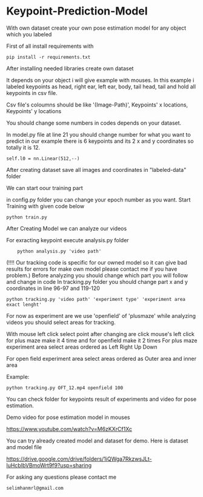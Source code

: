 # Keypoint-Prediction-Model
With own dataset create your own pose estimation model for any object which you labeled


First of all install requirements with 

    pip install -r requirements.txt

After installing needed libraries create own dataset

It depends on your object i will give example with mouses. 
In this example i labeled keypoints as     head, right ear, left ear, body, tail head, tail and hold all keypoints in csv file. 

Csv file's coloumns should be like '(Image-Path)', Keypoints' x locations, Keypoints' y locations

You should change some numbers in codes depends on your dataset. 

In model.py file at line 21 you should change number for what you want to predict in our example there is 6 keypoints and its 2 x and y coordinates so totally it is 12.

    self.l0 = nn.Linear(512,--)

After creating dataset save all images and coordinates in "labeled-data" folder 

We can start oour training part 

  in config.py folder you can change your epoch number as you want.
  Start Training with given code below
  
    python train.py
    
 After Creating Model we can analyze our videos 
 
 For exracting keypoint execute analysis.py folder
    
        python analysis.py 'video path'
 
(!!!! Our tracking code is specific for our owned model so it can give bad results for errors for make own model please contact me if you have problem.)
    Before analyzing you should change which part you will follow and change in code
    In tracking.py folder you should change part x and y coordinates in line 96-97 and 119-120
 
    python tracking.py 'video path' 'experiment type' 'experiment area exact lenght'
 
 For now as experiment are we use 'openfield' of 'plusmaze' while analyzing videos you should select areas for tracking.
 
 With mouse left click select point after changing are click mouse's left click for plus maze make it 4 time and for openfield make it 2 times 
 For plus maze experiment area select areas ordered as Left Right Up Down
 
  For open field experiment area select areas ordered as Outer area and inner area
 
 Example:

    python tracking.py OFT_12.mp4 openfield 100
    

You can check folder for keypoints result of experiments and video for pose estimation.

Demo video for pose estimation model in mouses

https://www.youtube.com/watch?v=M6zKXrCf1Xc

You can try already created model and dataset for demo. Here is dataset and model file

https://drive.google.com/drive/folders/1iQWga7RkzwsJLt-luHcbIbVBmoWrt9f9?usp=sharing

For asking any questions please contact me 
    
    selimhanmrl@gmail.com
